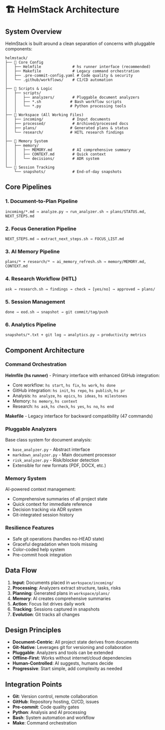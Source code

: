 # 🏗️ HelmStack Architecture

## System Overview

HelmStack is built around a clean separation of concerns with pluggable components:

```
helmstack/
├── 📄 Core Config
│   ├── Helmfile              # hs runner interface (recommended)
│   ├── Makefile              # Legacy command orchestration
│   ├── .pre-commit-config.yaml # Code quality & security
│   └── .github/workflows/    # CI/CD automation
│
├── 🔧 Scripts & Logic
│   ├── scripts/
│   │   ├── analyzers/        # Pluggable document analyzers
│   │   ├── *.sh             # Bash workflow scripts
│   │   └── *.py             # Python processing tools
│   │
├── 📁 Workspace (All Working Files)
│   ├── incoming/             # Input documents
│   ├── processed/            # Archived/processed docs
│   ├── plans/               # Generated plans & status
│   └── research/            # HITL research findings
│
├── 🧠 Memory System
│   ├── memory/
│   │   ├── MEMORY.md         # AI comprehensive summary
│   │   ├── CONTEXT.md        # Quick context
│   │   └── decisions/        # ADR system
│   │
└── 📸 Session Tracking
    └── snapshots/            # End-of-day snapshots
```

## Core Pipelines

### 1. Document-to-Plan Pipeline
```
incoming/*.md → analyze.py → run_analyzer.sh → plans/STATUS.md, NEXT_STEPS.md
```

### 2. Focus Generation Pipeline
```
NEXT_STEPS.md → extract_next_steps.sh → FOCUS_LIST.md
```

### 3. AI Memory Pipeline
```
plans/* + research/* → ai_memory_refresh.sh → memory/MEMORY.md, CONTEXT.md
```

### 4. Research Workflow (HITL)
```
ask → research.sh → findings → check → [yes/no] → approved → plans/
```

### 5. Session Management
```
done → eod.sh → snapshot → git commit/tag/push
```

### 6. Analytics Pipeline
```
snapshots/*.txt + git log → analytics.py → productivity metrics
```

## Component Architecture

### Command Orchestration
**Helmfile (hs runner)** - Primary interface with enhanced GitHub integration:
- Core workflow: `hs start`, `hs fix`, `hs work`, `hs done`
- GitHub integration: `hs init`, `hs repo`, `hs publish`, `hs pr`
- Analysis: `hs analyze`, `hs epics`, `hs ideas`, `hs milestones`
- Memory: `hs memory`, `hs context`
- Research: `hs ask`, `hs check`, `hs yes`, `hs no`, `hs end`

**Makefile** - Legacy interface for backward compatibility (47 commands)

### Pluggable Analyzers
Base class system for document analysis:
- `base_analyzer.py` - Abstract interface
- `markdown_analyzer.py` - Main document processor
- `risk_analyzer.py` - Risk/blocker detection
- Extensible for new formats (PDF, DOCX, etc.)

### Memory System
AI-powered context management:
- Comprehensive summaries of all project state
- Quick context for immediate reference
- Decision tracking via ADR system
- Git-integrated session history

### Resilience Features
- Safe git operations (handles no-HEAD state)
- Graceful degradation when tools missing
- Color-coded help system
- Pre-commit hook integration

## Data Flow

1. **Input**: Documents placed in `workspace/incoming/`
2. **Processing**: Analyzers extract structure, tasks, risks
3. **Planning**: Generated plans in `workspace/plans/`
4. **Memory**: AI creates comprehensive summaries
5. **Action**: Focus list drives daily work
6. **Tracking**: Sessions captured in snapshots
7. **Evolution**: Git tracks all changes

## Design Principles

- **Document-Centric**: All project state derives from documents
- **Git-Native**: Leverages git for versioning and collaboration
- **Pluggable**: Analyzers and tools can be extended
- **Offline-First**: Works without internet/cloud dependencies
- **Human-Controlled**: AI suggests, humans decide
- **Progressive**: Start simple, add complexity as needed

## Integration Points

- **Git**: Version control, remote collaboration
- **GitHub**: Repository hosting, CI/CD, issues
- **Pre-commit**: Code quality gates
- **Python**: Analysis and AI processing
- **Bash**: System automation and workflow
- **Make**: Command orchestration